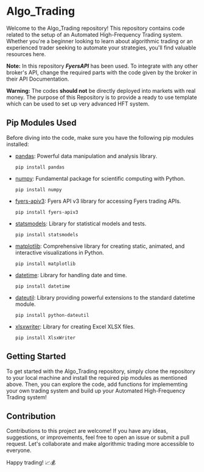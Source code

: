 # Algo_Trading

Welcome to the Algo_Trading repository! This repository contains code related to the setup of an Automated High-Frequency Trading system. Whether you're a beginner looking to learn about algorithmic trading or an experienced trader seeking to automate your strategies, you'll find valuable resources here.  

**Note:** In this repository ***FyersAPI*** has been used. To integrate with any other broker's API, change the required parts with the code given by the broker in their API Documentation.  

**Warning:** The codes **should not** be directly deployed into markets with real money. The purpose of this Repository is to provide a ready to use template which can be used to set up very advanced HFT system.  


## Pip Modules Used

Before diving into the code, make sure you have the following pip modules installed:

- [pandas](https://pandas.pydata.org/): Powerful data manipulation and analysis library.
  ```
  pip install pandas
  ```

- [numpy](https://numpy.org/): Fundamental package for scientific computing with Python.
  ```
  pip install numpy
  ```

- [fyers-apiv3](https://github.com/fyers-api/fyers_api_v3): Fyers API v3 library for accessing Fyers trading APIs.
  ```
  pip install fyers-apiv3
  ```

- [statsmodels](https://www.statsmodels.org/stable/index.html): Library for statistical models and tests.
  ```
  pip install statsmodels
  ```

- [matplotlib](https://matplotlib.org/): Comprehensive library for creating static, animated, and interactive visualizations in Python.
  ```
  pip install matplotlib
  ```

- [datetime](https://docs.python.org/3/library/datetime.html): Library for handling date and time.
  ```
  pip install datetime
  ```

- [dateutil](https://dateutil.readthedocs.io/en/stable/): Library providing powerful extensions to the standard datetime module.
  ```
  pip install python-dateutil
  ```

- [xlsxwriter](https://xlsxwriter.readthedocs.io/): Library for creating Excel XLSX files.
  ```
  pip install XlsxWriter
  ```

## Getting Started

To get started with the Algo_Trading repository, simply clone the repository to your local machine and install the required pip modules as mentioned above. Then, you can explore the code, add functions for implememting your own trading system and build up your Automated High-Frequency Trading system!

## Contribution

Contributions to this project are welcome! If you have any ideas, suggestions, or improvements, feel free to open an issue or submit a pull request. Let's collaborate and make algorithmic trading more accessible to everyone.

Happy trading! 📈💰
